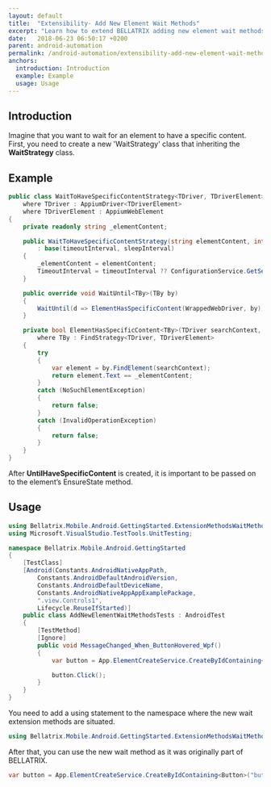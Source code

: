 ```yaml
---
layout: default
title:  "Extensibility- Add New Element Wait Methods"
excerpt: "Learn how to extend BELLATRIX adding new element wait methods."
date:   2018-06-23 06:50:17 +0200
parent: android-automation
permalink: /android-automation/extensibility-add-new-element-wait-methods/
anchors:
  introduction: Introduction
  example: Example
  usage: Usage
---
```

Introduction
------------
Imagine that you want to wait for an element to have a specific content. First, you need to create a new 'WaitStrategy' class that inheriting the **WaitStrategy** class.

Example
-------
```csharp
public class WaitToHaveSpecificContentStrategy<TDriver, TDriverElement> : WaitStrategy<TDriver, TDriverElement>
    where TDriver : AppiumDriver<TDriverElement>
    where TDriverElement : AppiumWebElement
{
    private readonly string _elementContent;

    public WaitToHaveSpecificContentStrategy(string elementContent, int? timeoutInterval = null, int? sleepInterval = null)
        : base(timeoutInterval, sleepInterval)
    {
        _elementContent = elementContent;
        TimeoutInterval = timeoutInterval ?? ConfigurationService.GetSection<MobileSettings>().ElementToHaveContentTimeout;
    }

    public override void WaitUntil<TBy>(TBy by)
    {
        WaitUntil(d => ElementHasSpecificContent(WrappedWebDriver, by), TimeoutInterval, SleepInterval);
    }

    private bool ElementHasSpecificContent<TBy>(TDriver searchContext, TBy by)
        where TBy : FindStrategy<TDriver, TDriverElement>
    {
        try
        {
            var element = by.FindElement(searchContext);
            return element.Text == _elementContent;
        }
        catch (NoSuchElementException)
        {
            return false;
        }
        catch (InvalidOperationException)
        {
            return false;
        }
    }
}
```
After **UntilHaveSpecificContent** is created, it is important to be passed on to the element’s EnsureState method.

Usage
------------
```csharp
using Bellatrix.Mobile.Android.GettingStarted.ExtensionMethodsWaitMethods;
using Microsoft.VisualStudio.TestTools.UnitTesting;

namespace Bellatrix.Mobile.Android.GettingStarted
{
    [TestClass]
    [Android(Constants.AndroidNativeAppPath,
        Constants.AndroidDefaultAndroidVersion,
        Constants.AndroidDefaultDeviceName,
        Constants.AndroidNativeAppAppExamplePackage,
        ".view.Controls1",
        Lifecycle.ReuseIfStarted)]
    public class AddNewElementWaitMethodsTests : AndroidTest
    {
        [TestMethod]
        [Ignore]
        public void MessageChanged_When_ButtonHovered_Wpf()
        {
            var button = App.ElementCreateService.CreateByIdContaining<Button>("button").ToHaveSpecificContent("button");

            button.Click();
        }
    }
}
```
You need to add a using statement to the namespace where the new wait extension methods are situated.

```csharp
using Bellatrix.Mobile.Android.GettingStarted.ExtensionMethodsWaitMethods;
```
After that, you can use the new wait method as it was originally part of BELLATRIX.
```csharp
var button = App.ElementCreateService.CreateByIdContaining<Button>("button").ToHaveSpecificContent("button");
```